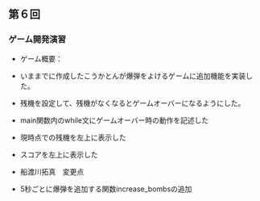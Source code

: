 ## 第６回
### ゲーム開発演習
- ゲーム概要：
- いままでに作成したこうかとんが爆弾をよけるゲームに追加機能を実装した。
- 残機を設定して、残機がなくなるとゲームオーバーになるようにした。
- main関数内のwhile文にゲームオーバー時の動作を記述した
- 現時点での残機を左上に表示した
- スコアを左上に表示した

- 船渡川拓真　変更点
- 5秒ごとに爆弾を追加する関数increase_bombsの追加